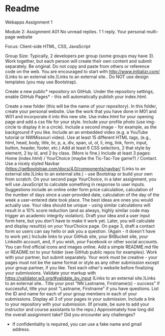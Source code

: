 # Readme
Webapps Assignment 1

Module 2: Assignment A01
No unread replies. 1 1 reply.
Your personal multi-page website

Focus: Client-side HTML, CSS, JavaScript

Group Size: Typically, 2 developers per group (some groups may have 3). Work together, but each person will create their own content and submit separately.  Be original.  Do not copy and paste from others or reference code on the web. You are encouraged to start with http://www.initializr.com/ (Links to an external site.)Links to an external site.. Do NOT use design templates (you may use Bootstrap). 

Create a new public* repository on GitHub. Under the repository settings, enable GitHub Pages* - this will automatically publish your index.html. 

Create a new folder (this will be the name of your repository). 
In this folder, create your personal website. Use the work that you have done in M01 and W01 and incorporate it into this new site. Use index.html for your opening page and add a css file for your style.
Include your profile photo (use img-circle to display it in a circle).
Include a second image - for example, as the background if you like. 
Include an an embedded video (e.g. a YouTube tutorial or NWMissouri video).
Use at least 15 different HTML tags, (e.g., html, head, body, title, br, p, a, div, span, ul, ol, li, img, link, form, input, button, header, footer, etc.)
Add at least 6 CSS selectors, 2 that style by element, 2 by id, and 2 by class. (More is fine.)
Include at least 3 pages: Home (index.html) / YourChoice (maybe the Tic-Tac-Toe game?) / Contact.
Use a nicely styled Navbar (https://getbootstrap.com/docs/4.0/components/navbar/ (Links to an external site.)Links to an external site.) - use Bootstrap or build your own from scratch. 
On your second page YourChoice, in a later assignment, you will use JavaScript to calculate something in response to user inputs. Suggestions include an online order form price calculation, calculation of the number of days since a user-provided date, calculation of the day of the week a user-entered date took place. The best ideas are ones you would actually use. Your idea should be unique - using similar calculations will result in a 10% score reduction (and as always, highly similar code may trigger an academic integrity violation). Draft your idea and a user input form here, but you don't have to make it work yet.  Later, you will calculate and display result(s) on your YourChoice page. 
On page 3, draft a contact form so users can say hello or ask you a question. (Again - it doesn't have to work yet.)
Include links to your GitHub site, your BitBucket site, your LinkedIn account, and, if you wish, your Facebook or other social accounts. You can find official icons and images online.
Add a simple README.md file or README.txt to your folder (see GitHub public repos for examples).
Work with your partner, but submit separately. Your work must be creative - your pages must not be the same format or style as any other submission except your group partner, if you like. Test each other's website before finalizing your submissions. 
Validate your markup with https://validator.w3.org/#validate_by_input (Links to an external site.)Links to an external site..
Title your post "NN Lastname, Firstname(s) - success" if successful, title your post "Lastname, Firstname" if you have questions.  List the ID and name for each of your group members in each of your submissions. Display all 3 of your pages in your submission.
Include a link to your repository with your submission. (If private, be sure to add your instructor and course assistants to the repo.) 
Approximately how long did the overall assignment take? 
Did you encounter any challenges? 
* If confidentiality is required, you can use a fake name and gmail address. 